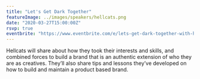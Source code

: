 ```yaml
---
title: "Let's Get Dark Together"
featureImage: ../images/speakers/hellcats.png
date: "2020-03-27T15:00:00Z"
rsvp: true
eventbrite: "https://www.eventbrite.com/e/lets-get-dark-together-with-hellcats-tickets-94696733479"
---
```

Hellcats will share about how they took their interests and skills, and combined forces to build a brand that is an authentic extension of who they are as creatives. They’ll also share tips and lessons they’ve developed on how to build and maintain a product based brand.   

